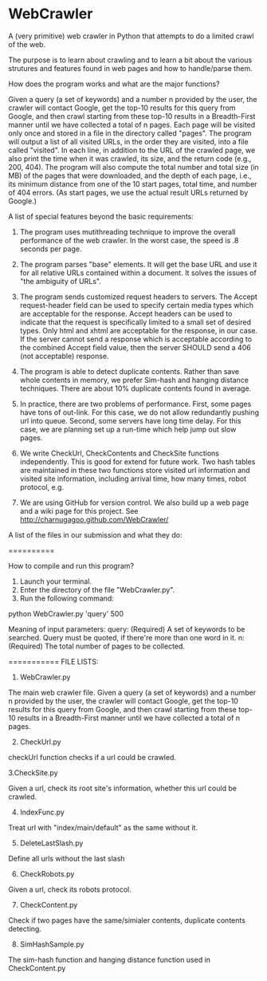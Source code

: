 WebCrawler
==========

A (very primitive) web crawler in Python that attempts to do a limited crawl of the web.

The purpose is to learn about crawling and to learn a bit about the various strutures and features found in web pages and how to handle/parse them.

How does the program works and what are the major functions?

Given a query (a set of keywords) and a number n provided by the user, the crawler will contact Google, get the top-10
results for this query from Google, and then crawl starting from these top-10 results in a Breadth-First manner until
we have collected a total of n pages. Each page will be visited only once and stored in a file in the directory called
"pages". The program will output a list of all visited URLs, in the order they are visited, into a file called
"visited". In each line, in addition to the URL of the crawled page, we also print the time when it was crawled, its
size, and the return code (e.g., 200, 404). The program will also compute the total number and total size (in MB) of the
pages that were downloaded, and the depth of each page, i.e., its minimum distance from one of the 10 start pages, total
time, and number of 404 errors. (As start pages, we use the actual result URLs returned by Google.)

A list of special features beyond the basic requirements:

1. The program uses mutithreading technique to improve the overall performance of the web crawler.
   In the worst case, the speed is .8 seconds per page.

2. The program parses "base" elements.
   It will get the base URL and use it for all relative URLs contained within a document.
   It solves the issues of "the ambiguity of URLs".

3. The program sends customized request headers to servers.
   The Accept request-header field can be used to specify certain media types which are acceptable for the response.
   Accept headers can be used to indicate that the request is specifically limited to a small set of desired types.
   Only html and xhtml are acceptable for the response, in our case.
   If the server cannot send a response which is acceptable according to the combined Accept field value, then the
   server SHOULD send a 406 (not acceptable) response.

4. The program is able to detect duplicate contents. Rather than save whole contents in memory, we prefer Sim-hash and hanging distance techniques. There are about 10% duplicate contents found in average.

6. In practice, there are two problems of performance. First, some pages have tons of out-link. For this case, we do not
   allow redundantly pushing url into queue. Second, some servers have long time delay. For this case, we are planning 
   set up a run-time which help jump out slow pages.

7. We write CheckUrl, CheckContents and CheckSite functions independently. This is good for extend for future work. Two hash tables
   are maintained in these two functions store visited url information and visited site information, including 
   arrival time, how many times, robot protocol, e.g.

8. We are using GitHub for version control. We also build up a web page and a wiki page for this project. See
   http://charnugagoo.github.com/WebCrawler/

A list of the files in our submission and what they do:

==========

How to compile and run this program?

1. Launch your terminal.
2. Enter the directory of the file "WebCrawler.py".
3. Run the following command:

python WebCrawler.py 'query' 500

Meaning of input parameters:
query: (Required) A set of keywords to be searched. Query must be quoted, if there're more than one word in it.
n: (Required) The total number of pages to be collected.



===========
FILE LISTS:

1. WebCrawler.py

The main web crawler file.
Given a query (a set of keywords) and a number n provided by the user, the crawler will contact Google, get the top-10
results for this query from Google, and then crawl starting from these top-10 results in a Breadth-First manner until
we have collected a total of n pages.

2. CheckUrl.py

checkUrl function checks if a url could be crawled. 

3.CheckSite.py

Given a url, check its root site's information, whether this url could be crawled. 

4. IndexFunc.py

Treat url with "index/main/default" as the same without it.

5. DeleteLastSlash.py

Define all urls without the last slash

6. CheckRobots.py

Given a url, check its robots protocol.

7. CheckContent.py

Check if two pages have the same/simialer contents, duplicate contents detecting.

8. SimHashSample.py

The sim-hash function and hanging distance function used in CheckContent.py
